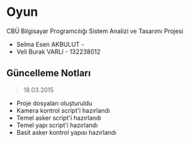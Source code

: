 # Oyun
CBÜ Bilgisayar Programcılığı Sistem Analizi ve Tasarımı Projesi

*  Selma Esen AKBULUT - 
*  Veli Burak VARLI - 132238012

## Güncelleme Notları
> 18.03.2015
*  Proje dosyaları oluşturuldu
*  Kamera kontrol script'i hazırlandı
*  Temel asker script'i hazırlandı
*  Temel yapı script'i hazırlandı
*  Basit asker kontrol yapısı hazırlandı
